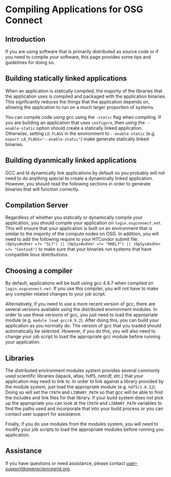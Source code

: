 [title]: - "Compiling Applications for OSG Connect"

# Compiling Applications for OSG Connect
## Introduction
If you are using software that is primarily distributed as source code
or if you need to compile your software, this page provides some tips and
guidelines for doing so.

## Building statically linked applications

When an application is statically compiled, the majority  of the libraries that 
the application uses is compiled and packaged with the application binaries.
This signficantly reduces the things that the application depends on, allowing
the application to run on a much larger proportion of systems.

You can compile code using gcc using the `-static` flag when compiling.  If you
are building an application that uses `configure`, then using the
`--enable-static` option should create a statically linked application.
Otherwise, setting `LD_FLAGS` in the environment to `--enable-static` 
(e.g. `export LD_FLAGS="--enable-static"`) make generate statically linked
binaries.

## Building dyanmically linked applications

GCC and ld dynamically link applications by default so you probably will not need
to do anything special to create a dynamically linked application.  However, you
should read the following sections in order to generate binaries that will function 
correctly.

## Compilation Server

Regardless of whether you statically or dynamically compile your application,
you should compile your application on `login.osgconnect.net`.  This will ensure
that your application is built on an environment that is similar to the majority
of the compute nodes on OSG.  In addition, you will need to add the following
require to your HTCondor submit file: `(OpSysAndVer =?= "SL7") || (OpSysAndVer
=?= "RHEL7") || (OpSysAndVer =?= "Centos6")` to make sure that your binaries run 
systems that have compatible linux distributions.

## Choosing a compiler

By default, applications will be built using gcc 4.4.7 when compiled on
`login.osgconnect.net`.  If you use this compiler, you will not have to make any
compiler related changes to your job script.  

Alternatively, if you need to use a more recent version of gcc, there are
several versions available using the distributed environment modules.  In order
to use these versions of gcc, you just need to load the appropriate module (e.g.
`module load gcc/4.9.2`).  After doing this, you can build your application as
you normally do.  The version of gcc that you loaded should automatically be
selected.  However, if you do this, you will also need to change your job script
to load the appropriate gcc module before running your application.


## Libraries

The distributed environment modules system provides several commonly used
scientific libraries (lapack, atlas, hdf5, netcdf, etc.) that your application
may need to link to.  In order to link against a library provided by the
module system, just load the appropriate module (e.g. `hdf5/1.8.12`).  Doing so
will set the `CPATH` and `LIBRARY_PATH` so that gcc will be able to find the
includes and link files for that library.  If your build system does not pick up
the appropriate you can look at the `CPATH` and `LIBRARY_PATH` variables to find
the paths used and incorporate that into your build process or you can contact
user support for assistance.

Finally, if you do use modules from the modules system, you will need to modify
your job scripts to load the appropriate modules before running you application.

## Assistance
If you have questions or need assistance, please contact <user-support@opensciencegrid.org>.
